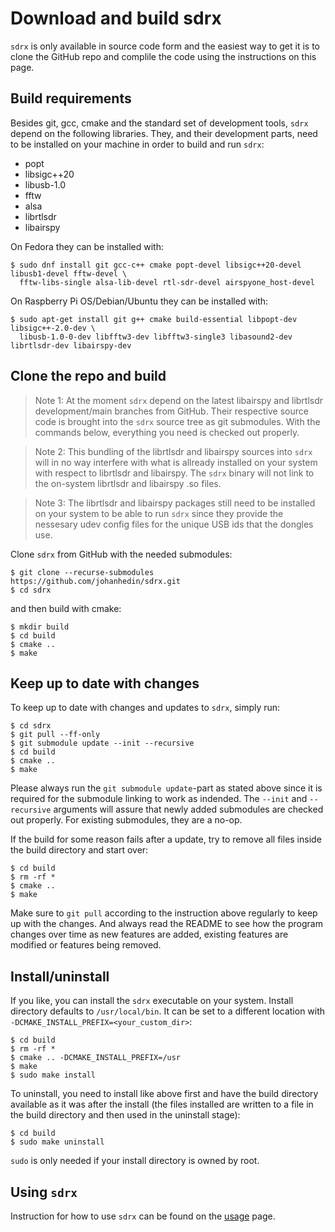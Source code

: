 Download and build sdrx
====
`sdrx` is only available in source code form and the easiest way to get it
is to clone the GitHub repo and complile the code using the instructions on
this page.


Build requirements
----
Besides git, gcc, cmake and the standard set of development tools, `sdrx` depend
on the following libraries. They, and their development parts, need to be
installed on your machine in order to build and run `sdrx`:

 * popt
 * libsigc++20
 * libusb-1.0
 * fftw
 * alsa
 * librtlsdr
 * libairspy

On Fedora they can be installed with:

```console
$ sudo dnf install git gcc-c++ cmake popt-devel libsigc++20-devel libusb1-devel fftw-devel \
  fftw-libs-single alsa-lib-devel rtl-sdr-devel airspyone_host-devel
```

On Raspberry Pi OS/Debian/Ubuntu they can be installed with:

```console
$ sudo apt-get install git g++ cmake build-essential libpopt-dev libsigc++-2.0-dev \
  libusb-1.0-0-dev libfftw3-dev libfftw3-single3 libasound2-dev librtlsdr-dev libairspy-dev
```


Clone the repo and build
----
> Note 1: At the moment `sdrx` depend on the latest libairspy and librtlsdr
development/main branches from GitHub. Their respective source code is brought
into the `sdrx` source tree as git submodules. With the commands below,
everything you need is checked out properly.

> Note 2: This bundling of the librtlsdr and libairspy sources into `sdrx` will
in no way interfere with what is allready installed on your system with respect
to librtlsdr and libairspy. The `sdrx` binary will not link to the on-system
librtlsdr and libairspy .so files.

> Note 3: The librtlsdr and libairspy packages still need to be installed on
your system to be able to run `sdrx` since they provide the nessesary udev config
files for the unique USB ids that the dongles use.

Clone `sdrx` from GitHub with the needed submodules:

```console
$ git clone --recurse-submodules https://github.com/johanhedin/sdrx.git
$ cd sdrx
```

and then build with cmake:

```console
$ mkdir build
$ cd build
$ cmake ..
$ make
```


Keep up to date with changes
----
To keep up to date with changes and updates to `sdrx`, simply run:

```console
$ cd sdrx
$ git pull --ff-only
$ git submodule update --init --recursive
$ cd build
$ cmake ..
$ make
```

Please always run the `git submodule update`-part as stated above since it is
required for the submodule linking to work as indended. The `--init` and
`--recursive` arguments will assure that newly added submodules are checked out
properly. For existing submodules, they are a no-op.

If the build for some reason fails after a update, try to remove all files
inside the build directory and start over:

```console
$ cd build
$ rm -rf *
$ cmake ..
$ make
```

Make sure to `git pull` according to the instruction above regularly to keep up
with the changes. And always read the README to see how the program changes
over time as new features are added, existing features are modified or features
being removed.

Install/uninstall
---
If you like, you can install the `sdrx` executable on your system. Install
directory defaults to `/usr/local/bin`. It can be set to a different
location with `-DCMAKE_INSTALL_PREFIX=<your_custom_dir>`:

```console
$ cd build
$ rm -rf *
$ cmake .. -DCMAKE_INSTALL_PREFIX=/usr
$ make
$ sudo make install
```

To uninstall, you need to install like above first and have the build directory
available as it was after the install (the files installed are written to
a file in the build directory and then used in the uninstall stage):

```console
$ cd build
$ sudo make uninstall
```

`sudo` is only needed if your install directory is owned by root.

Using `sdrx`
---
Instruction for how to use `sdrx` can be found on the [usage](USING.md) page.
